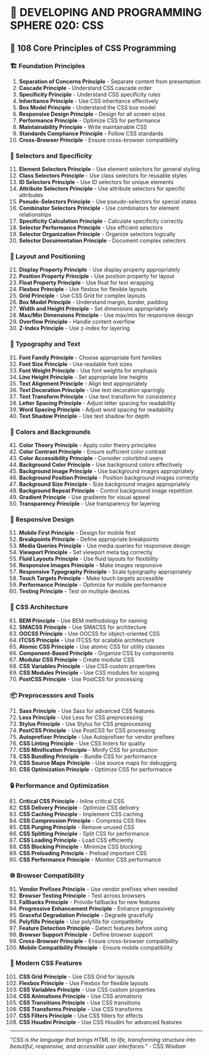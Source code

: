 # 🌟 DEVELOPING AND PROGRAMMING SPHERE 020: CSS

## 🎨 108 Core Principles of CSS Programming

### 🏗️ Foundation Principles

1. **Separation of Concerns Principle** - Separate content from presentation
2. **Cascade Principle** - Understand CSS cascade order
3. **Specificity Principle** - Understand CSS specificity rules
4. **Inheritance Principle** - Use CSS inheritance effectively
5. **Box Model Principle** - Understand the CSS box model
6. **Responsive Design Principle** - Design for all screen sizes
7. **Performance Principle** - Optimize CSS for performance
8. **Maintainability Principle** - Write maintainable CSS
9. **Standards Compliance Principle** - Follow CSS standards
10. **Cross-Browser Principle** - Ensure cross-browser compatibility

### 🎯 Selectors and Specificity

11. **Element Selectors Principle** - Use element selectors for general styling
12. **Class Selectors Principle** - Use class selectors for reusable styles
13. **ID Selectors Principle** - Use ID selectors for unique elements
14. **Attribute Selectors Principle** - Use attribute selectors for specific attributes
15. **Pseudo-Selectors Principle** - Use pseudo-selectors for special states
16. **Combinator Selectors Principle** - Use combinators for element relationships
17. **Specificity Calculation Principle** - Calculate specificity correctly
18. **Selector Performance Principle** - Use efficient selectors
19. **Selector Organization Principle** - Organize selectors logically
20. **Selector Documentation Principle** - Document complex selectors

### 🧮 Layout and Positioning

21. **Display Property Principle** - Use display property appropriately
22. **Position Property Principle** - Use position property for layout
23. **Float Property Principle** - Use float for text wrapping
24. **Flexbox Principle** - Use flexbox for flexible layouts
25. **Grid Principle** - Use CSS Grid for complex layouts
26. **Box Model Principle** - Understand margin, border, padding
27. **Width and Height Principle** - Set dimensions appropriately
28. **Max/Min Dimensions Principle** - Use max/min for responsive design
29. **Overflow Principle** - Handle content overflow
30. **Z-Index Principle** - Use z-index for layering

### 🎨 Typography and Text

31. **Font Family Principle** - Choose appropriate font families
32. **Font Size Principle** - Use readable font sizes
33. **Font Weight Principle** - Use font weights for emphasis
34. **Line Height Principle** - Set appropriate line heights
35. **Text Alignment Principle** - Align text appropriately
36. **Text Decoration Principle** - Use text decoration sparingly
37. **Text Transform Principle** - Use text transform for consistency
38. **Letter Spacing Principle** - Adjust letter spacing for readability
39. **Word Spacing Principle** - Adjust word spacing for readability
40. **Text Shadow Principle** - Use text shadow for depth

### 🔧 Colors and Backgrounds

41. **Color Theory Principle** - Apply color theory principles
42. **Color Contrast Principle** - Ensure sufficient color contrast
43. **Color Accessibility Principle** - Consider colorblind users
44. **Background Color Principle** - Use background colors effectively
45. **Background Image Principle** - Use background images appropriately
46. **Background Position Principle** - Position background images correctly
47. **Background Size Principle** - Size background images appropriately
48. **Background Repeat Principle** - Control background image repetition
49. **Gradient Principle** - Use gradients for visual appeal
50. **Transparency Principle** - Use transparency for layering

### 🚀 Responsive Design

51. **Mobile First Principle** - Design for mobile first
52. **Breakpoints Principle** - Define appropriate breakpoints
53. **Media Queries Principle** - Use media queries for responsive design
54. **Viewport Principle** - Set viewport meta tag correctly
55. **Fluid Layouts Principle** - Use fluid layouts for flexibility
56. **Responsive Images Principle** - Make images responsive
57. **Responsive Typography Principle** - Scale typography appropriately
58. **Touch Targets Principle** - Make touch targets accessible
59. **Performance Principle** - Optimize for mobile performance
60. **Testing Principle** - Test on multiple devices

### 🧪 CSS Architecture

61. **BEM Principle** - Use BEM methodology for naming
62. **SMACSS Principle** - Use SMACSS for architecture
63. **OOCSS Principle** - Use OOCSS for object-oriented CSS
64. **ITCSS Principle** - Use ITCSS for scalable architecture
65. **Atomic CSS Principle** - Use atomic CSS for utility classes
66. **Component-Based Principle** - Organize CSS by components
67. **Modular CSS Principle** - Create modular CSS
68. **CSS Variables Principle** - Use CSS custom properties
69. **CSS Modules Principle** - Use CSS modules for scoping
70. **PostCSS Principle** - Use PostCSS for processing

### 📦 Preprocessors and Tools

71. **Sass Principle** - Use Sass for advanced CSS features
72. **Less Principle** - Use Less for CSS preprocessing
73. **Stylus Principle** - Use Stylus for CSS preprocessing
74. **PostCSS Principle** - Use PostCSS for CSS processing
75. **Autoprefixer Principle** - Use Autoprefixer for vendor prefixes
76. **CSS Linting Principle** - Use CSS linters for quality
77. **CSS Minification Principle** - Minify CSS for production
78. **CSS Bundling Principle** - Bundle CSS for performance
79. **CSS Source Maps Principle** - Use source maps for debugging
80. **CSS Optimization Principle** - Optimize CSS for performance

### 🔒 Performance and Optimization

81. **Critical CSS Principle** - Inline critical CSS
82. **CSS Delivery Principle** - Optimize CSS delivery
83. **CSS Caching Principle** - Implement CSS caching
84. **CSS Compression Principle** - Compress CSS files
85. **CSS Purging Principle** - Remove unused CSS
86. **CSS Splitting Principle** - Split CSS for performance
87. **CSS Loading Principle** - Load CSS efficiently
88. **CSS Blocking Principle** - Minimize CSS blocking
89. **CSS Preloading Principle** - Preload important CSS
90. **CSS Performance Principle** - Monitor CSS performance

### 🌐 Browser Compatibility

91. **Vendor Prefixes Principle** - Use vendor prefixes when needed
92. **Browser Testing Principle** - Test across browsers
93. **Fallbacks Principle** - Provide fallbacks for new features
94. **Progressive Enhancement Principle** - Enhance progressively
95. **Graceful Degradation Principle** - Degrade gracefully
96. **Polyfills Principle** - Use polyfills for compatibility
97. **Feature Detection Principle** - Detect features before using
98. **Browser Support Principle** - Define browser support
99. **Cross-Browser Principle** - Ensure cross-browser compatibility
100. **Mobile Compatibility Principle** - Ensure mobile compatibility

### 🚀 Modern CSS Features

101. **CSS Grid Principle** - Use CSS Grid for layouts
102. **Flexbox Principle** - Use Flexbox for flexible layouts
103. **CSS Variables Principle** - Use CSS custom properties
104. **CSS Animations Principle** - Use CSS animations
105. **CSS Transitions Principle** - Use CSS transitions
106. **CSS Transforms Principle** - Use CSS transforms
107. **CSS Filters Principle** - Use CSS filters for effects
108. **CSS Houdini Principle** - Use CSS Houdini for advanced features

---

*"CSS is the language that brings HTML to life, transforming structure into beautiful, responsive, and accessible user interfaces."* - CSS Wisdom



